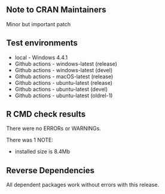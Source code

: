## Note to CRAN Maintainers

Minor but important patch


## Test environments
* local - Windows 4.4.1
* Github actions - windows-latest (release)
* Github actions - windows-latest (devel)
* Github actions - macOS-latest (release)
* Github actions - ubuntu-latest (release)
* Github actions - ubuntu-latest (devel)
* Github actions - ubuntu-latest (oldrel-1)

## R CMD check results
There were no ERRORs or WARNINGs. 

There was 1 NOTE:
  - installed size is 8.4Mb

## Reverse Dependencies
All dependent packages work without errors with this release.
